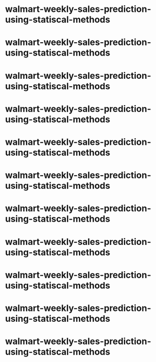 # walmart-weekly-sales-prediction-using-statiscal-methods
# walmart-weekly-sales-prediction-using-statiscal-methods
# walmart-weekly-sales-prediction-using-statiscal-methods
# walmart-weekly-sales-prediction-using-statiscal-methods
# walmart-weekly-sales-prediction-using-statiscal-methods
# walmart-weekly-sales-prediction-using-statiscal-methods
# walmart-weekly-sales-prediction-using-statiscal-methods
# walmart-weekly-sales-prediction-using-statiscal-methods
# walmart-weekly-sales-prediction-using-statiscal-methods
# walmart-weekly-sales-prediction-using-statiscal-methods
# walmart-weekly-sales-prediction-using-statiscal-methods

